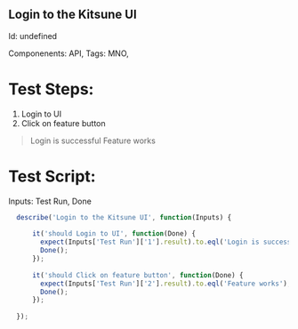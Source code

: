 Login to the Kitsune UI
-----------

Id: undefined

Componenents: API,
Tags: MNO, 

Test Steps:
=============
1. Login to UI
2. Click on feature button
> Login is successful
> Feature works


Test Script:
=============

Inputs: Test Run, Done

```javascript
  describe('Login to the Kitsune UI', function(Inputs) {
    
      it('should Login to UI', function(Done) {
        expect(Inputs['Test Run']['1'].result).to.eql('Login is successful');
        Done();
      });
    
      it('should Click on feature button', function(Done) {
        expect(Inputs['Test Run']['2'].result).to.eql('Feature works');
        Done();
      });
    
  });
```
